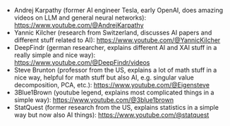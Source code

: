- Andrej Karpathy (former AI engineer Tesla, early OpenAI, does amazing videos on LLM and general neural networks): https://www.youtube.com/@AndrejKarpathy
- Yannic Kilcher (research from Switzerland, discusses AI papers and different stuff related to AI): https://www.youtube.com/@YannicKilcher
- DeepFindr (german researcher, explains different AI and XAI stuff in a really simple and nice way): https://www.youtube.com/@DeepFindr/videos
- Steve Brunton (professor from the US, explains a lot of math stuff in a nice way, helpful for math stuff but also AI, e.g. singular value decomposition, PCA, etc.): https://www.youtube.com/@Eigensteve
- 3Blue1Brown (youtube legend, explains most complicated things in a simple way): https://www.youtube.com/@3blue1brown
- StatQuest (former research from the US, explains statistics in a simple way but now also AI things): https://www.youtube.com/@statquest